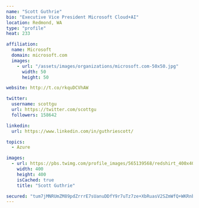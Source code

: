 ```yaml
---
name: "Scott Guthrie"
bio: "Executive Vice President Microsoft Cloud+AI"
location: Redmond, WA
type: "profile"
heat: 233

affiliation:
  name: Microsoft
  domain: microsoft.com
  images:
    - url: "/assets/images/organizations/microsoft.com-50x50.jpg"
      width: 50
      height: 50

website: http://t.co/rkquDCVhAW

twitter:
  username: scottgu
  url: https://twitter.com/scottgu
  followers: 158642

linkedin:
  url: https://www.linkedin.com/in/guthriescott/

topics:
  - Azure

images:
  - url: https://pbs.twimg.com/profile_images/565139568/redshirt_400x400.jpg
    width: 400
    height: 400
    isCached: true
    title: "Scott Guthrie"

secured: "tum7jMNRUmZM89pdZrrrE7sUanuDDfY9r7uTz7ze+XbRuasV2SZmWfQ+WKRnbnourqGAJwOmp1waoUcgn1Wgk7VSqL0nasCdsPxR2Sn+BUnDgaGI1E0SeoI4hhGMiAI3j38IT/07cSalSV04DYMHmgyaV4n6XVd7yG0rVOQwqagnK0D0LKpde+A0an47o8YAPJVVF0Zxi0J79rJbaKJgddyv06mSsluFmiePwk7Dzgx9eyn99+Ze+zf9ReJR98zCWUtoZ+ueq0iGw46jTJwiKZllp/CZs8MWyWgYFhsDO9O6vIJfCztFBNKJM4uP3Q2PPaZILBUF/xkWGnpF2CEcAOAjCPb5bmh8xIEd4qA05bHhXErMWub8JV4Y7kpOYQIkI5B/JWhXU/YT1RyaXVi+gazeVrnM3pf0rCX7Ks4scYI=;ksa8XZ6TnF8p9dmIUYn67A=="
---
```


